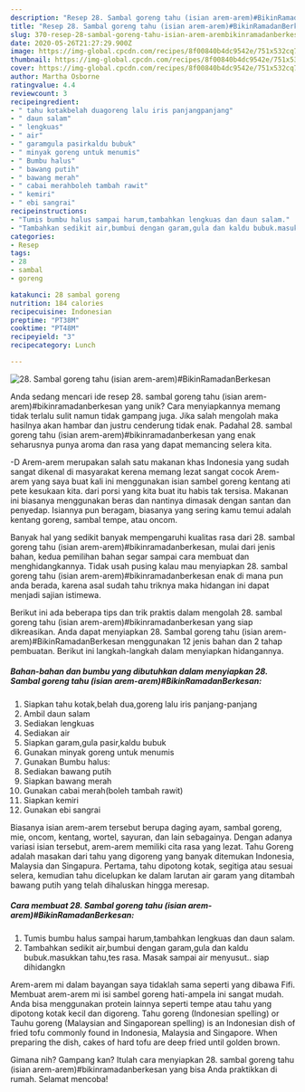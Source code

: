 ```yaml
---
description: "Resep 28. Sambal goreng tahu (isian arem-arem)#BikinRamadanBerkesan Anti Gagal"
title: "Resep 28. Sambal goreng tahu (isian arem-arem)#BikinRamadanBerkesan Anti Gagal"
slug: 370-resep-28-sambal-goreng-tahu-isian-arem-arembikinramadanberkesan-anti-gagal
date: 2020-05-26T21:27:29.900Z
image: https://img-global.cpcdn.com/recipes/8f00840b4dc9542e/751x532cq70/28-sambal-goreng-tahu-isian-arem-arembikinramadanberkesan-foto-resep-utama.jpg
thumbnail: https://img-global.cpcdn.com/recipes/8f00840b4dc9542e/751x532cq70/28-sambal-goreng-tahu-isian-arem-arembikinramadanberkesan-foto-resep-utama.jpg
cover: https://img-global.cpcdn.com/recipes/8f00840b4dc9542e/751x532cq70/28-sambal-goreng-tahu-isian-arem-arembikinramadanberkesan-foto-resep-utama.jpg
author: Martha Osborne
ratingvalue: 4.4
reviewcount: 3
recipeingredient:
- " tahu kotakbelah duagoreng lalu iris panjangpanjang"
- " daun salam"
- " lengkuas"
- " air"
- " garamgula pasirkaldu bubuk"
- " minyak goreng untuk menumis"
- " Bumbu halus"
- " bawang putih"
- " bawang merah"
- " cabai merahboleh tambah rawit"
- " kemiri"
- " ebi sangrai"
recipeinstructions:
- "Tumis bumbu halus sampai harum,tambahkan lengkuas dan daun salam."
- "Tambahkan sedikit air,bumbui dengan garam,gula dan kaldu bubuk.masukkan tahu,tes rasa. Masak sampai air menyusut.. siap dihidangkn"
categories:
- Resep
tags:
- 28
- sambal
- goreng

katakunci: 28 sambal goreng 
nutrition: 184 calories
recipecuisine: Indonesian
preptime: "PT38M"
cooktime: "PT48M"
recipeyield: "3"
recipecategory: Lunch

---
```



![28. Sambal goreng tahu (isian arem-arem)#BikinRamadanBerkesan](https://img-global.cpcdn.com/recipes/8f00840b4dc9542e/751x532cq70/28-sambal-goreng-tahu-isian-arem-arembikinramadanberkesan-foto-resep-utama.jpg)

Anda sedang mencari ide resep 28. sambal goreng tahu (isian arem-arem)#bikinramadanberkesan yang unik? Cara menyiapkannya memang tidak terlalu sulit namun tidak gampang juga. Jika salah mengolah maka hasilnya akan hambar dan justru cenderung tidak enak. Padahal 28. sambal goreng tahu (isian arem-arem)#bikinramadanberkesan yang enak seharusnya punya aroma dan rasa yang dapat memancing selera kita.

-D Arem-arem merupakan salah satu makanan khas Indonesia yang sudah sangat dikenal di masyarakat kerena memang lezat sangat cocok Arem-arem yang saya buat kali ini menggunakan isian sambel goreng kentang ati pete kesukaan kita. dari porsi yang kita buat itu habis tak tersisa. Makanan ini biasanya menggunakan beras dan nantinya dimasak dengan santan dan penyedap. Isiannya pun beragam, biasanya yang sering kamu temui adalah kentang goreng, sambal tempe, atau oncom.

Banyak hal yang sedikit banyak mempengaruhi kualitas rasa dari 28. sambal goreng tahu (isian arem-arem)#bikinramadanberkesan, mulai dari jenis bahan, kedua pemilihan bahan segar sampai cara membuat dan menghidangkannya. Tidak usah pusing kalau mau menyiapkan 28. sambal goreng tahu (isian arem-arem)#bikinramadanberkesan enak di mana pun anda berada, karena asal sudah tahu triknya maka hidangan ini dapat menjadi sajian istimewa.


Berikut ini ada beberapa tips dan trik praktis dalam mengolah 28. sambal goreng tahu (isian arem-arem)#bikinramadanberkesan yang siap dikreasikan. Anda dapat menyiapkan 28. Sambal goreng tahu (isian arem-arem)#BikinRamadanBerkesan menggunakan 12 jenis bahan dan 2 tahap pembuatan. Berikut ini langkah-langkah dalam menyiapkan hidangannya.

<!--inarticleads1-->

##### Bahan-bahan dan bumbu yang dibutuhkan dalam menyiapkan 28. Sambal goreng tahu (isian arem-arem)#BikinRamadanBerkesan:

1. Siapkan  tahu kotak,belah dua,goreng lalu iris panjang-panjang
1. Ambil  daun salam
1. Sediakan  lengkuas
1. Sediakan  air
1. Siapkan  garam,gula pasir,kaldu bubuk
1. Gunakan  minyak goreng untuk menumis
1. Gunakan  Bumbu halus:
1. Sediakan  bawang putih
1. Siapkan  bawang merah
1. Gunakan  cabai merah(boleh tambah rawit)
1. Siapkan  kemiri
1. Gunakan  ebi sangrai


Biasanya isian arem-arem tersebut berupa daging ayam, sambal goreng, mie, oncom, kentang, wortel, sayuran, dan lain sebagainya. Dengan adanya variasi isian tersebut, arem-arem memiliki cita rasa yang lezat. Tahu Goreng adalah masakan dari tahu yang digoreng yang banyak ditemukan Indonesia, Malaysia dan Singapura. Pertama, tahu dipotong kotak, segitiga atau sesuai selera, kemudian tahu dicelupkan ke dalam larutan air garam yang ditambah bawang putih yang telah dihaluskan hingga meresap. 

<!--inarticleads2-->

##### Cara membuat 28. Sambal goreng tahu (isian arem-arem)#BikinRamadanBerkesan:

1. Tumis bumbu halus sampai harum,tambahkan lengkuas dan daun salam.
1. Tambahkan sedikit air,bumbui dengan garam,gula dan kaldu bubuk.masukkan tahu,tes rasa. Masak sampai air menyusut.. siap dihidangkn


Arem-arem mi dalam bayangan saya tidaklah sama seperti yang dibawa Fifi. Membuat arem-arem mi isi sambel goreng hati-ampela ini sangat mudah. Anda bisa menggunakan protein lainnya seperti tempe atau tahu yang dipotong kotak kecil dan digoreng. Tahu goreng (Indonesian spelling) or Tauhu goreng (Malaysian and Singaporean spelling) is an Indonesian dish of fried tofu commonly found in Indonesia, Malaysia and Singapore. When preparing the dish, cakes of hard tofu are deep fried until golden brown. 

Gimana nih? Gampang kan? Itulah cara menyiapkan 28. sambal goreng tahu (isian arem-arem)#bikinramadanberkesan yang bisa Anda praktikkan di rumah. Selamat mencoba!
